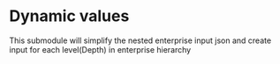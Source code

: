 # Dynamic values

This submodule will simplify the nested enterprise input json and create input for each level(Depth) in enterprise hierarchy
